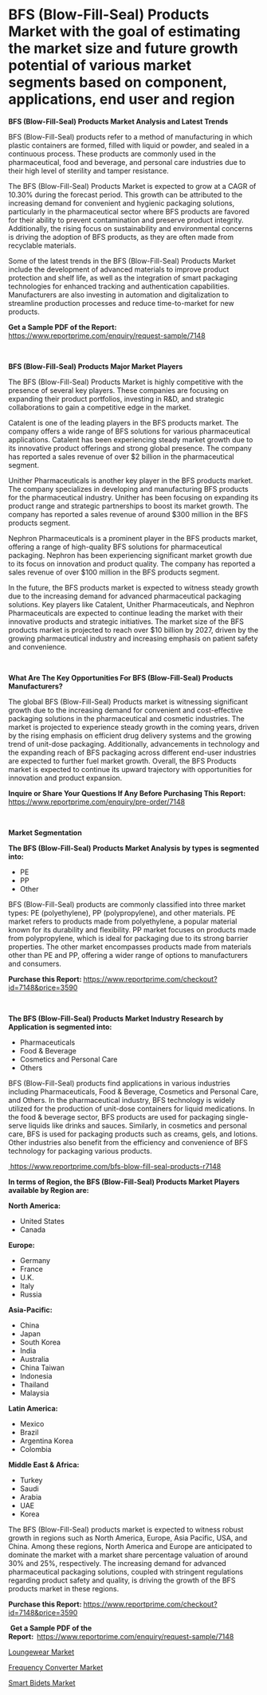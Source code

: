 <p><h1>BFS (Blow-Fill-Seal) Products Market with the goal of estimating the market size and future growth potential of various market segments based on component, applications, end user and region</h1></p><p><strong>BFS (Blow-Fill-Seal) Products Market Analysis and Latest Trends</strong></p>
<p><p>BFS (Blow-Fill-Seal) products refer to a method of manufacturing in which plastic containers are formed, filled with liquid or powder, and sealed in a continuous process. These products are commonly used in the pharmaceutical, food and beverage, and personal care industries due to their high level of sterility and tamper resistance.</p><p>The BFS (Blow-Fill-Seal) Products Market is expected to grow at a CAGR of 10.30% during the forecast period. This growth can be attributed to the increasing demand for convenient and hygienic packaging solutions, particularly in the pharmaceutical sector where BFS products are favored for their ability to prevent contamination and preserve product integrity. Additionally, the rising focus on sustainability and environmental concerns is driving the adoption of BFS products, as they are often made from recyclable materials.</p><p>Some of the latest trends in the BFS (Blow-Fill-Seal) Products Market include the development of advanced materials to improve product protection and shelf life, as well as the integration of smart packaging technologies for enhanced tracking and authentication capabilities. Manufacturers are also investing in automation and digitalization to streamline production processes and reduce time-to-market for new products.</p></p>
<p><strong>Get a Sample PDF of the Report:&nbsp;</strong> <a href="https://www.reportprime.com/enquiry/request-sample/7148">https://www.reportprime.com/enquiry/request-sample/7148</a></p>
<p>&nbsp;</p>
<p><strong>BFS (Blow-Fill-Seal) Products Major Market Players</strong></p>
<p><p>The BFS (Blow-Fill-Seal) Products Market is highly competitive with the presence of several key players. These companies are focusing on expanding their product portfolios, investing in R&D, and strategic collaborations to gain a competitive edge in the market.</p><p>Catalent is one of the leading players in the BFS products market. The company offers a wide range of BFS solutions for various pharmaceutical applications. Catalent has been experiencing steady market growth due to its innovative product offerings and strong global presence. The company has reported a sales revenue of over $2 billion in the pharmaceutical segment.</p><p>Unither Pharmaceuticals is another key player in the BFS products market. The company specializes in developing and manufacturing BFS products for the pharmaceutical industry. Unither has been focusing on expanding its product range and strategic partnerships to boost its market growth. The company has reported a sales revenue of around $300 million in the BFS products segment.</p><p>Nephron Pharmaceuticals is a prominent player in the BFS products market, offering a range of high-quality BFS solutions for pharmaceutical packaging. Nephron has been experiencing significant market growth due to its focus on innovation and product quality. The company has reported a sales revenue of over $100 million in the BFS products segment.</p><p>In the future, the BFS products market is expected to witness steady growth due to the increasing demand for advanced pharmaceutical packaging solutions. Key players like Catalent, Unither Pharmaceuticals, and Nephron Pharmaceuticals are expected to continue leading the market with their innovative products and strategic initiatives. The market size of the BFS products market is projected to reach over $10 billion by 2027, driven by the growing pharmaceutical industry and increasing emphasis on patient safety and convenience.</p></p>
<p>&nbsp;</p>
<p><strong>What Are The Key Opportunities For BFS (Blow-Fill-Seal) Products Manufacturers?</strong></p>
<p><p>The global BFS (Blow-Fill-Seal) Products market is witnessing significant growth due to the increasing demand for convenient and cost-effective packaging solutions in the pharmaceutical and cosmetic industries. The market is projected to experience steady growth in the coming years, driven by the rising emphasis on efficient drug delivery systems and the growing trend of unit-dose packaging. Additionally, advancements in technology and the expanding reach of BFS packaging across different end-user industries are expected to further fuel market growth. Overall, the BFS Products market is expected to continue its upward trajectory with opportunities for innovation and product expansion.</p></p>
<p><strong>Inquire or Share Your Questions If Any Before Purchasing This Report:</strong> <a href="https://www.reportprime.com/enquiry/pre-order/7148">https://www.reportprime.com/enquiry/pre-order/7148</a></p>
<p>&nbsp;</p>
<p><strong>Market Segmentation</strong></p>
<p><strong>The BFS (Blow-Fill-Seal) Products Market Analysis by types is segmented into:</strong></p>
<p><ul><li>PE</li><li>PP</li><li>Other</li></ul></p>
<p><p>BFS (Blow-Fill-Seal) products are commonly classified into three market types: PE (polyethylene), PP (polypropylene), and other materials. PE market refers to products made from polyethylene, a popular material known for its durability and flexibility. PP market focuses on products made from polypropylene, which is ideal for packaging due to its strong barrier properties. The other market encompasses products made from materials other than PE and PP, offering a wider range of options to manufacturers and consumers.</p></p>
<p><strong>Purchase this Report:&nbsp;</strong><a href="https://www.reportprime.com/checkout?id=7148&price=3590">https://www.reportprime.com/checkout?id=7148&price=3590</a></p>
<p>&nbsp;</p>
<p><strong>The BFS (Blow-Fill-Seal) Products Market Industry Research by Application is segmented into:</strong></p>
<p><ul><li>Pharmaceuticals</li><li>Food & Beverage</li><li>Cosmetics and Personal Care</li><li>Others</li></ul></p>
<p><p>BFS (Blow-Fill-Seal) products find applications in various industries including Pharmaceuticals, Food & Beverage, Cosmetics and Personal Care, and Others. In the pharmaceutical industry, BFS technology is widely utilized for the production of unit-dose containers for liquid medications. In the food & beverage sector, BFS products are used for packaging single-serve liquids like drinks and sauces. Similarly, in cosmetics and personal care, BFS is used for packaging products such as creams, gels, and lotions. Other industries also benefit from the efficiency and convenience of BFS technology for packaging various products.</p></p>
<p><a href="https://www.reportprime.com/bfs-blow-fill-seal-products-r7148">&nbsp;https://www.reportprime.com/bfs-blow-fill-seal-products-r7148</a></p>
<p><strong>In terms of Region, the BFS (Blow-Fill-Seal) Products Market Players available by Region are:</strong></p>
<p>
    <p> <strong> North America: </strong>
        <ul>
            <li>United States</li>
            <li>Canada</li>
        </ul>
        </p> 
    <p> <strong> Europe: </strong>
        <ul>
            <li>Germany</li>
            <li>France</li>
            <li>U.K.</li>
            <li>Italy</li>
            <li>Russia</li>
        </ul>
        </p> 
    <p> <strong> Asia-Pacific: </strong>
        <ul>
            <li>China</li>
            <li>Japan</li>
            <li>South Korea</li>
            <li>India</li>
            <li>Australia</li>
            <li>China Taiwan</li>
            <li>Indonesia</li>
            <li>Thailand</li>
            <li>Malaysia</li>
        </ul>
        </p> 
    <p> <strong> Latin America: </strong>
        <ul>
            <li>Mexico</li>
            <li>Brazil</li>
            <li>Argentina Korea</li>
            <li>Colombia</li>
        </ul>
        </p> 
    <p> <strong> Middle East & Africa: </strong>
        <ul>
            <li>Turkey</li>
            <li>Saudi</li>
            <li>Arabia</li>
            <li>UAE</li>
            <li>Korea</li>
        </ul>
    </p>
    </p>
<p><p>The BFS (Blow-Fill-Seal) products market is expected to witness robust growth in regions such as North America, Europe, Asia Pacific, USA, and China. Among these regions, North America and Europe are anticipated to dominate the market with a market share percentage valuation of around 30% and 25%, respectively. The increasing demand for advanced pharmaceutical packaging solutions, coupled with stringent regulations regarding product safety and quality, is driving the growth of the BFS products market in these regions.</p></p>
<p><strong>Purchase this Report: </strong><a href="https://www.reportprime.com/checkout?id=7148&price=3590">https://www.reportprime.com/checkout?id=7148&price=3590</a></p>
<p>&nbsp;<strong>Get a Sample PDF of the Report:&nbsp;&nbsp;</strong><a href="https://www.reportprime.com/enquiry/request-sample/7148">https://www.reportprime.com/enquiry/request-sample/7148</a></p>
<p><strong></strong></p>
<p><p><a href="https://www.linkedin.com/pulse/loungewear-market-size-cagr-trends-2024-2030-resource-insight-rkcbe?trackingId=udgalRDBb%2F4roipo%2Bt924w%3D%3D">Loungewear Market</a></p><p><a href="https://github.com/gracielawharr/Market-Research-Report-List-1/blob/main/frequency-converter-market.md">Frequency Converter Market</a></p><p><a href="https://www.linkedin.com/pulse/smart-bidets-market-key-successful-business-strategy-x8rse?trackingId=UzS4353zNFYQfuG%2BqUMo3A%3D%3D">Smart Bidets Market</a></p></p>